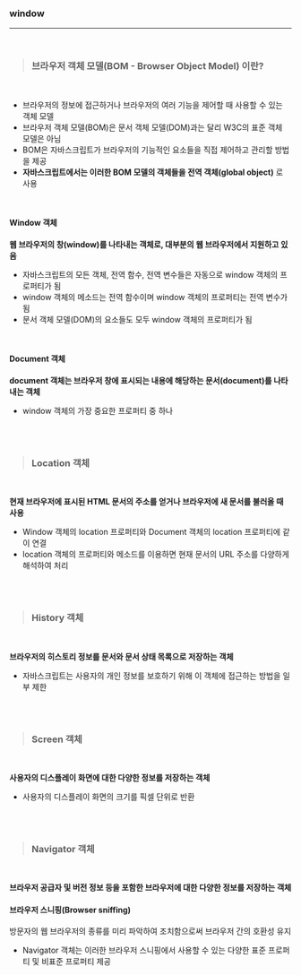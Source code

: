 ### window
---

<br>

>### 브라우저 객체 모델(BOM - Browser Object Model) 이란?

<br>

- 브라우저의 정보에 접근하거나 브라우저의 여러 기능을 제어할 때 사용할 수 있는 객체 모델
- 브라우저 객체 모델(BOM)은 문서 객체 모델(DOM)과는 달리 W3C의 표준 객체 모델은 아님
- BOM은 자바스크립트가 브라우저의 기능적인 요소들을 직접 제어하고 관리할 방법을 제공
- __자바스크립트에서는 이러한 BOM 모델의 객체들을 전역 객체(global object)__ 로 사용

<br>

#### Window 객체

__웹 브라우저의 창(window)를 나타내는 객체로, 대부분의 웹 브라우저에서 지원하고 있음__

- 자바스크립트의 모든 객체, 전역 함수, 전역 변수들은 자동으로 window 객체의 프로퍼티가 됨
- window 객체의 메소드는 전역 함수이며 window 객체의 프로퍼티는 전역 변수가 됨
- 문서 객체 모델(DOM)의 요소들도 모두 window 객체의 프로퍼티가 됨

<br>

#### Document 객체

__document 객체는 브라우저 창에 표시되는 내용에 해당하는 문서(document)를 나타내는 객체__

- window 객체의 가장 중요한 프로퍼티 중 하나

<br><br>

>### Location 객체

<br>

__현재 브라우저에 표시된 HTML 문서의 주소를 얻거나 브라우저에 새 문서를 불러올 때 사용__

- Window 객체의 location 프로퍼티와 Document 객체의 location 프로퍼티에 같이 연결
- location 객체의 프로퍼티와 메소드를 이용하면 현재 문서의 URL 주소를 다양하게 해석하여 처리


<br><br>

>### History 객체

<br>

__브라우저의 히스토리 정보를 문서와 문서 상태 목록으로 저장하는 객체__

- 자바스크립트는 사용자의 개인 정보를 보호하기 위해 이 객체에 접근하는 방법을 일부 제한

<br><br>

>### Screen 객체

<br>

__사용자의 디스플레이 화면에 대한 다양한 정보를 저장하는 객체__

- 사용자의 디스플레이 화면의 크기를 픽셀 단위로 반환

<br><br>

>### Navigator 객체

<br>

__브라우저 공급자 및 버전 정보 등을 포함한 브라우저에 대한 다양한 정보를 저장하는 객체__

#### 브라우저 스니핑(Browser sniffing)

방문자의 웹 브라우저의 종류를 미리 파악하여 조치함으로써 브라우저 간의 호환성 유지

- Navigator 객체는 이러한 브라우저 스니핑에서 사용할 수 있는 다양한 표준 프로퍼티 및 비표준 프로퍼티 제공
